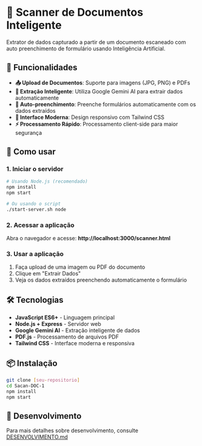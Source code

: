 # 📄 Scanner de Documentos Inteligente

Extrator de dados capturado a partir de um documento escaneado com auto preenchimento de formulário usando Inteligência Artificial.

## 🎯 Funcionalidades

- **📤 Upload de Documentos**: Suporte para imagens (JPG, PNG) e PDFs
- **🤖 Extração Inteligente**: Utiliza Google Gemini AI para extrair dados automaticamente
- **📝 Auto-preenchimento**: Preenche formulários automaticamente com os dados extraídos  
- **🎨 Interface Moderna**: Design responsivo com Tailwind CSS
- **⚡ Processamento Rápido**: Processamento client-side para maior segurança

## 🚀 Como usar

### 1. Iniciar o servidor
```bash
# Usando Node.js (recomendado)
npm install
npm start

# Ou usando o script
./start-server.sh node
```

### 2. Acessar a aplicação
Abra o navegador e acesse: **http://localhost:3000/scanner.html**

### 3. Usar a aplicação
1. Faça upload de uma imagem ou PDF do documento
2. Clique em "Extrair Dados" 
3. Veja os dados extraídos preenchendo automaticamente o formulário

## 🛠️ Tecnologias

- **JavaScript ES6+** - Linguagem principal
- **Node.js + Express** - Servidor web
- **Google Gemini AI** - Extração inteligente de dados
- **PDF.js** - Processamento de arquivos PDF
- **Tailwind CSS** - Interface moderna e responsiva

## 📦 Instalação

```bash
git clone [seu-repositorio]
cd Sacan-DOC-1
npm install
npm start
```

## 🔧 Desenvolvimento

Para mais detalhes sobre desenvolvimento, consulte [DESENVOLVIMENTO.md](DESENVOLVIMENTO.md)
